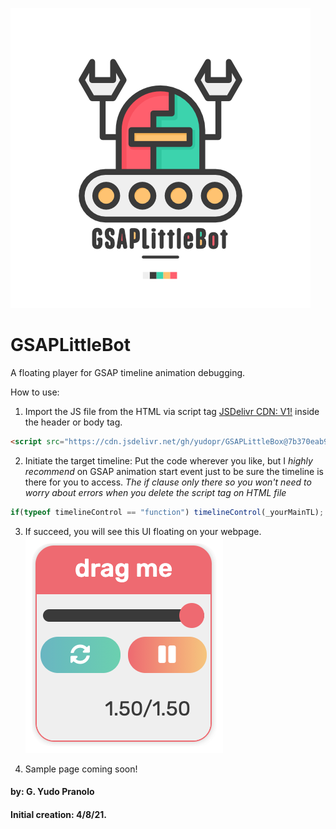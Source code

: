 ![Robot](https://github.com/yudopr/GSAPLittleBot/blob/main/img/robot-new.png?raw=true)

# GSAPLittleBot
A floating player for GSAP timeline animation debugging.<br>

How to use:<br>
1. Import the JS file from the HTML via script tag [JSDelivr CDN: V1!](https://cdn.jsdelivr.net/gh/yudopr/GSAPLittleBox@7b370eab9ed2a5b405ee5cab89e0b99f09987963/gsapDebug.js) inside the header or body tag.<br>

```HTML
<script src="https://cdn.jsdelivr.net/gh/yudopr/GSAPLittleBox@7b370eab9ed2a5b405ee5cab89e0b99f09987963/gsapDebug.js" type="text/javascript"></script>
```

2. Initiate the target timeline: Put the code wherever you like, but I _highly recommend_ on GSAP animation start event just to be sure the timeline is there for you to access. _The if clause only there so you won't need to worry about errors when you delete the script tag on HTML file_<br>

```javascript
if(typeof timelineControl == "function") timelineControl(_yourMainTL);
```

3. If succeed, you will see this UI floating on your webpage.<br>
![Image of GSAPLittleBot](https://raw.githubusercontent.com/yudopr/GSAPLittleBot/main/img/GSAPLittleBot.v1.png)

4. Sample page coming soon!


#### by: G. Yudo Pranolo
#### Initial creation: 4/8/21.
